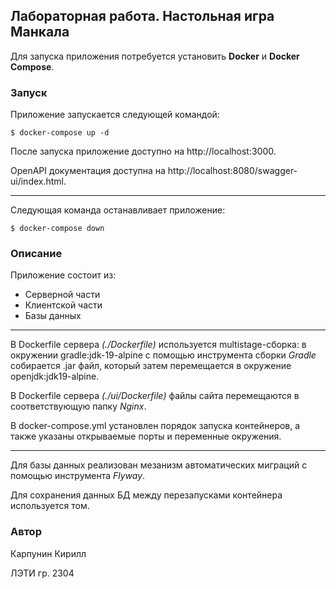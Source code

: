 ## Лабораторная работа. Настольная игра Манкала

Для запуска приложения потребуется установить **Docker** и **Docker Compose**.

### Запуск

Приложение запускается следующей командой:

```
$ docker-compose up -d
```

После запуска приложение доступно на http://localhost:3000.

OpenAPI документация доступна на http://localhost:8080/swagger-ui/index.html.

---

Следующая команда останавливает приложение:

```
$ docker-compose down
```

### Описание

Приложение состоит из:
- Серверной части
- Клиентской части
- Базы данных

---

В Dockerfile сервера *(./Dockerfile)* используется multistage-сборка: в окружении gradle:jdk-19-alpine с помощью инструмента сборки _Gradle_ собирается .jar файл, который затем перемещается в окружение openjdk:jdk19-alpine.

В Dockerfile сервера *(./ui/Dockerfile)* файлы сайта перемещаются в соответствующую папку _Nginx_.

В docker-compose.yml установлен порядок запуска контейнеров, а также указаны открываемые порты и переменные окружения.

---

Для базы данных реализован мезанизм автоматических миграций с помощью инструмента _Flyway_.

Для сохранения данных БД между перезапусками контейнера используется том. 

### Автор
Карпунин Кирилл

ЛЭТИ гр. 2304
